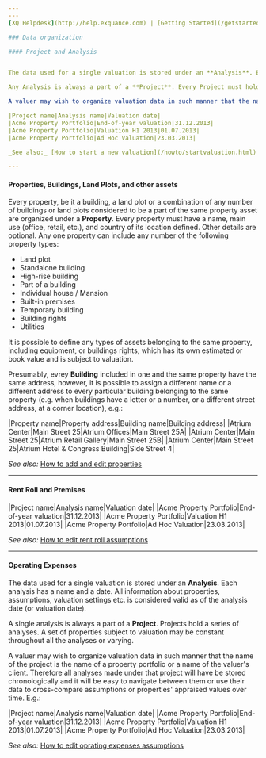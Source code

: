 ```yaml
---
---
[XQ Helpdesk](http://help.exquance.com) | [Getting Started](/getstarted/intro.html) | Data organization

### Data organization

#### Project and Analysis


The data used for a single valuation is stored under an **Analysis**. Each Analysis has a name and a date. All information about properties, assumptions, valuation settings etc. contained in the Analysis is considered valid as of the analysis date (or valuation date).

Any Analysis is always a part of a **Project**. Every Project must hold at least one Analysis, but may hold an unlimited number of them. A set of properties subject to valuation may be constant throughout every Analysis or varying. Same properties valued time and time again can be later compared like-for-like.

A valuer may wish to organize valuation data in such manner that the name of the Project is the name of a property portfolio or a name of the valuer's client. Therefore every Analysis made under that Project will be stored chronologically and it will be easy to navigate between them or use their data to cross-compare assumptions or properties' appraised values over time. E.g.:

|Project name|Analysis name|Valuation date|
|Acme Property Portfolio|End-of-year valuation|31.12.2013|
|Acme Property Portfolio|Valuation H1 2013|01.07.2013|
|Acme Property Portfolio|Ad Hoc Valuation|23.03.2013|

_See also:_ [How to start a new valuation](/howto/startvaluation.html) 

---
```


#### Properties, Buildings, Land Plots, and other assets

Every property, be it a building, a land plot or a combination of any number of buildings or land plots considered to be a part of the same property asset are organized under a **Property**. Every property must have a name, main use (office, retail, etc.), and country of its location defined. Other details are optional. Any one property can include any number of the following property types:

* Land plot
* Standalone building
* High-rise building
* Part of a building
* Individual house / Mansion
* Built-in premises
* Temporary building
* Building rights
* Utilities

It is possible to define any types of assets belonging to the same property, including equipment, or buildings rights, which has its own estimated or book value and is subject to valuation.

Presumably, evrey **Building** included in one and the same property have the same address, however, it is possible to assign a different name or a different address to every particular building belonging to the same property (e.g. when buildings have a letter or a number, or a different street address, at a corner location), e.g.:

|Property name|Property address|Building name|Building address|
|Atrium Center|Main Street 25|Atrium Offices|Main Street 25A|
|Atrium Center|Main Street 25|Atrium Retail Gallery|Main Street 25B|
|Atrium Center|Main Street 25|Atrium Hotel & Congress Building|Side Street 4|

_See also:_ [How to add and edit properties](/howto/properties.html)

---

#### Rent Roll and Premises



|Project name|Analysis name|Valuation date|
|Acme Property Portfolio|End-of-year valuation|31.12.2013|
|Acme Property Portfolio|Valuation H1 2013|01.07.2013|
|Acme Property Portfolio|Ad Hoc Valuation|23.03.2013|


_See also:_ [How to edit rent roll assumptions](/howto/rentroll.html)

---

#### Operating Expenses


The data used for a single valuation is stored under an **Analysis**. Each analysis has a name and a date. All information about properties, assumptions, valuation settings etc. is considered valid as of the analysis date (or valuation date).

A single analysis is always a part of a **Project**. Projects hold a series of analyses. A set of properties subject to valuation may be constant throughout all the analyses or varying.

A valuer may wish to organize valuation data in such manner that the name of the project is the name of a property portfolio or a name of the valuer's client. Therefore all analyses made under that project will have be stored chronologically and it will be easy to navigate between them or use their data to cross-compare assumptions or properties' appraised values over time. E.g.:

|Project name|Analysis name|Valuation date|
|Acme Property Portfolio|End-of-year valuation|31.12.2013|
|Acme Property Portfolio|Valuation H1 2013|01.07.2013|
|Acme Property Portfolio|Ad Hoc Valuation|23.03.2013|


_See also:_ [How to edit oprating expenses assumptions](/howto/opex.html)
